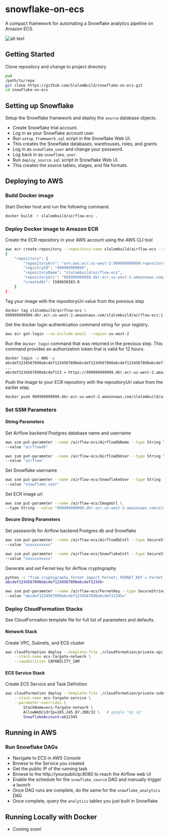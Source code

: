 # snowflake-on-ecs

A compact framework for automating a Snowflake analytics pipeline on Amazon ECS.

![alt text](https://snowflake-lab.s3-us-west-2.amazonaws.com/public/images/snowflake_ecs_arch.png "Snowflake on ECS Architecture")

## Getting Started

Clone repository and change to project directory

```bash
pwd
/path/to/repo
git clone https://github.com/SlalomBuild/snowflake-on-ecs.git
cd snowflake-on-ecs
```

## Setting up Snowflake

Setup the Snowflake framework and deploy the `source` database objects.

- Create Snowflake trial account.
- Log in as your Snowflake account user.
- Run `setup_framework.sql` script in the Snowflake Web UI.
- This creates the Snowflake databases, warehouses, roles, and grants
- Log in as `snowflake_user` and change your password.
- Log back in as `snowflake_user`.
- Run `deploy_source.sql` script in Snowflake Web UI.
- This creates the source tables, stages, and file formats.


## Deploying to AWS

### Build Docker image

Start Docker host and run the following command.

``` bash
docker build -t slalombuild/airflow-ecs .
```

### Deploy Docker image to Amazon ECR

Create the ECR repository in your AWS account using the AWS CLI tool

```bash
aws ecr create-repository --repository-name slalombuild/airflow-ecs --region us-west-2
{
    "repository": {
        "repositoryArn": "arn:aws:ecr:us-west-2:999999999999:repository/slalombuild/airflow-ecs",
        "registryId": "999999999999",
        "repositoryName": "slalombuild/airflow-ecs",
        "repositoryUri": "999999999999.dkr.ecr.us-west-2.amazonaws.com/slalombuild/airflow-ecs",
        "createdAt": 1560650383.0
    }
}
```

Tag your image with the repositoryUri value from the previous step

```bash
docker tag slalombuild/airflow-ecs \
999999999999.dkr.ecr.us-west-2.amazonaws.com/slalombuild/airflow-ecs:1.10.3
```

Get the docker login authentication command string for your registry.

```bash
aws ecr get-login --no-include-email --region us-west-2
```

Run the `docker login` command that was returned in the previous step. This command provides an authorization token that is valid for 12 hours.

```bash
docker login -u AWS -p
abcdef1234567890abcdef1234567890abcdef1234567890abcdef1234567890abcdef1234567890
...
abcdef1234567890abcdef123 = https://999999999999.dkr.ecr.us-west-2.amazonaws.com
```

Push the image to your ECR repository with the repositoryUri value from the earlier step.

```bash
docker push 999999999999.dkr.ecr.us-west-2.amazonaws.com/slalombuild/airflow-ecs:1.10.3
```

### Set SSM Parameters

#### String Parameters

Set Airflow backend Postgres database name and username

```bash
aws ssm put-parameter --name /airflow-ecs/AirflowDbName --type String \
--value "airflowdb"

aws ssm put-parameter --name /airflow-ecs/AirflowDbUser --type String \
--value "airflow"
```

Set Snowflake username

```bash
aws ssm put-parameter --name /airflow-ecs/SnowflakeUser --type String  \
--value "snowflake_user"
```

Set ECR image url

```bash
aws ssm put-parameter --name /airflow-ecs/ImageUrl \
--type String --value "999999999999.dkr.ecr.us-west-2.amazonaws.com/slalombuild/airflow-ecs:1.10.3"
```

#### Secure String Parameters

Set passwords for Airflow backend Postgres db and Snowflake

```bash
aws ssm put-parameter --name /airflow-ecs/AirflowDbCntl --type SecureString \
--value "xxxxxxxxxxx"

aws ssm put-parameter --name /airflow-ecs/SnowflakeCntl --type SecureString  \
--value "xxxxxxxxxxx"
```

Generate and set Fernet key for Airflow cryptography

```bash
python -c "from cryptography.fernet import Fernet; FERNET_KEY = Fernet.generate_key().decode(); print(FERNET_KEY)"
abcdef1234567890abcdef1234567890abcdef12345=

aws ssm put-parameter --name /airflow-ecs/FernetKey --type SecureString \
--value "abcdef1234567890abcdef1234567890abcdef12345="
```

### Deploy CloudFormation Stacks

See CloudFormation template file for full list of parameters and defaults.

#### Network Stack

Create VPC, Subnets, and ECS cluster

```bash
aws cloudformation deploy --template-file ./cloudformation/private-vpc.yml \
    --stack-name ecs-fargate-network \
    --capabilities CAPABILITY_IAM
```

#### ECS Service Stack

Create ECS Service and Task Definition
```bash
aws cloudformation deploy --template-file ./cloudformation/private-subnet-pubilc-service.yml \
    --stack-name ecs-fargate-service \
    --parameter-overrides \
        StackName=ecs-fargate-network \
        AllowWebCidrIp=185.245.87.200/32 \   # google "my ip"
        SnowflakeAccount=ab12345
```

## Running in AWS

### Run Snowflake DAGs
- Navigate to ECS in AWS Console
- Browse to the Service you created
- Get the public IP of the running task
- Browse to the http://yourpublicip:8080 to reach the Airflow web UI
- Enable the schedule for the `snowflake_source` DAG and manually trigger a launch
- Once DAG runs are complete, do the same for the `snowflake_analytics` DAG
- Once complete, query the `analytics` tables you just built in Snowflake

## Running Locally with Docker

- Coming soon!
